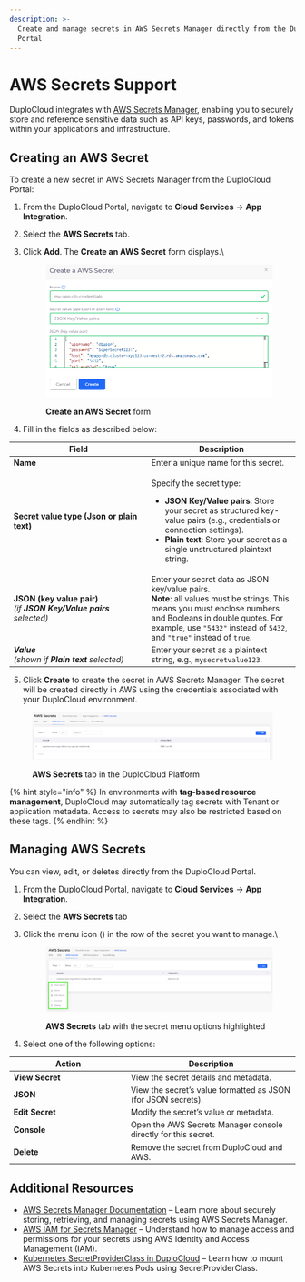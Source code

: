 ```yaml
---
description: >-
  Create and manage secrets in AWS Secrets Manager directly from the DuploCloud
  Portal
---
```


# AWS Secrets Support

DuploCloud integrates with [AWS Secrets Manager](https://docs.aws.amazon.com/secretsmanager/latest/userguide/intro.html), enabling you to securely store and reference sensitive data such as API keys, passwords, and tokens within your applications and infrastructure.

## Creating an AWS Secret

To create a new secret in AWS Secrets Manager from the DuploCloud Portal:

1. From the DuploCloud Portal, navigate to **Cloud Services** -> **App Integration**.
2. Select the **AWS Secrets** tab.
3.  Click **Add**. The **Create an AWS Secret** form displays.\


    <div align="left"><figure><img src="../../.gitbook/assets/Screenshot (605).png" alt=""><figcaption><p><strong>Create an AWS Secret</strong> form</p></figcaption></figure></div>
4. Fill in the fields as described below:

<table data-header-hidden><thead><tr><th width="229.11102294921875">Field</th><th>Description</th></tr></thead><tbody><tr><td><strong>Name</strong></td><td>Enter a unique name for this secret.</td></tr><tr><td><strong>Secret value type (Json or plain text)</strong></td><td><p>Specify the secret type:<br></p><ul><li><strong>JSON Key/Value pairs</strong>: Store your secret as structured key-value pairs (e.g., credentials or connection settings).</li><li><strong>Plain text</strong>: Store your secret as a single unstructured plaintext string.</li></ul></td></tr><tr><td><strong>JSON (key value pair)</strong> <br><em>(if <strong>JSON Key/Value pairs</strong> selected)</em></td><td>Enter your secret data as JSON key/value pairs. <br><strong>Note</strong>: all values must be strings. This means you must enclose numbers and Booleans in double quotes. For example, use <code>"5432"</code> instead of <code>5432</code>, and <code>"true"</code> instead of <code>true</code>.</td></tr><tr><td><em><strong>Value</strong></em><br><em>(shown if <strong>Plain text</strong> selected)</em></td><td>Enter your secret as a plaintext string, e.g., <code>mysecretvalue123</code>.</td></tr></tbody></table>

5. Click **Create** to create the secret in AWS Secrets Manager. The secret will be created directly in AWS using the credentials associated with your DuploCloud environment.&#x20;

<figure><img src="../../.gitbook/assets/Screenshot (606).png" alt=""><figcaption><p><strong>AWS Secrets</strong> tab in the DuploCloud Platform</p></figcaption></figure>

{% hint style="info" %}
In environments with **tag-based resource management**, DuploCloud may automatically tag secrets with Tenant or application metadata. Access to secrets may also be restricted based on these tags.
{% endhint %}

## Managing AWS Secrets

You can view, edit, or deletes directly from the DuploCloud Portal.

1. From the DuploCloud Portal, navigate to **Cloud Services** -> **App Integration**.
2. Select the **AWS Secrets** tab
3.  Click the menu icon (<img src="../../.gitbook/assets/menu icon.avif" alt="" data-size="line">) in the row of the secret you want to manage.\


    <figure><img src="../../.gitbook/assets/Screenshot (607).png" alt=""><figcaption><p><strong>AWS Secrets</strong> tab with the secret menu options highlighted</p></figcaption></figure>
4. Select one of the following options:

<table data-header-hidden><thead><tr><th width="192.6666259765625">Action</th><th>Description</th></tr></thead><tbody><tr><td><strong>View Secret</strong></td><td>View the secret details and metadata.</td></tr><tr><td><strong>JSON</strong></td><td>View the secret’s value formatted as JSON (for JSON secrets).</td></tr><tr><td><strong>Edit Secret</strong></td><td>Modify the secret’s value or metadata.</td></tr><tr><td><strong>Console</strong></td><td>Open the AWS Secrets Manager console directly for this secret.</td></tr><tr><td><strong>Delete</strong></td><td>Remove the secret from DuploCloud and AWS.</td></tr></tbody></table>

## Additional Resources

* [AWS Secrets Manager Documentation](https://docs.aws.amazon.com/secretsmanager/latest/userguide/intro.html) – Learn more about securely storing, retrieving, and managing secrets using AWS Secrets Manager.
* [AWS IAM for Secrets Manager](https://docs.aws.amazon.com/secretsmanager/latest/userguide/auth-and-access.html) – Understand how to manage access and permissions for your secrets using AWS Identity and Access Management (IAM).
* [Kubernetes SecretProviderClass in DuploCloud](../../kubernetes-overview/configs-and-secrets/adding-secretproviderclass-custom-resource.md) – Learn how to mount AWS Secrets into Kubernetes Pods using SecretProviderClass.
